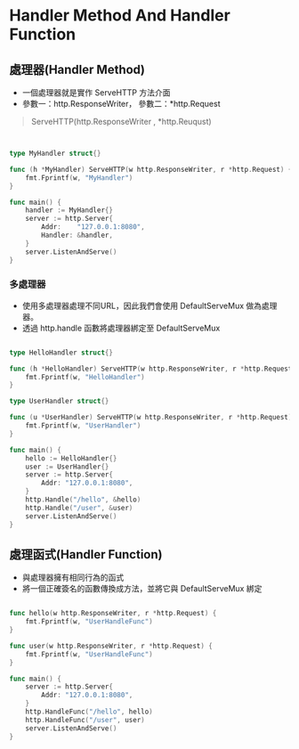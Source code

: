 # Handler Method And Handler Function

## 處理器(Handler Method)

* 一個處理器就是實作 ServeHTTP 方法介面
* 參數一：http.ResponseWriter， 參數二：*http.Request

> ServeHTTP(http.ResponseWriter , *http.Reuqust)


```go


type MyHandler struct{}

func (h *MyHandler) ServeHTTP(w http.ResponseWriter, r *http.Request) {
    fmt.Fprintf(w, "MyHandler")
}

func main() {
    handler := MyHandler{}
	server := http.Server{
        Addr:    "127.0.0.1:8080",
		Handler: &handler,
	}
	server.ListenAndServe()
}


```

### 多處理器

* 使用多處理器處理不同URL，因此我們會使用 DefaultServeMux 做為處理器。
* 透過 http.handle 函數將處理器綁定至 DefaultServeMux

```go

type HelloHandler struct{}

func (h *HelloHandler) ServeHTTP(w http.ResponseWriter, r *http.Request) {
	fmt.Fprintf(w, "HelloHandler")
}

type UserHandler struct{}

func (u *UserHandler) ServeHTTP(w http.ResponseWriter, r *http.Request) {
	fmt.Fprintf(w, "UserHandler")
}

func main() {
	hello := HelloHandler{}
	user := UserHandler{}
	server := http.Server{
		Addr: "127.0.0.1:8080",
	}
	http.Handle("/hello", &hello)
	http.Handle("/user", &user)
	server.ListenAndServe()
}

```

## 處理函式(Handler Function)

* 與處理器擁有相同行為的函式
* 將一個正確簽名的函數傳換成方法，並將它與 DefaultServeMux 綁定

```go

func hello(w http.ResponseWriter, r *http.Request) {
	fmt.Fprintf(w, "UserHandleFunc")
}

func user(w http.ResponseWriter, r *http.Request) {
	fmt.Fprintf(w, "UserHandleFunc")
}

func main() {
	server := http.Server{
		Addr: "127.0.0.1:8080",
	}
	http.HandleFunc("/hello", hello)
	http.HandleFunc("/user", user)
	server.ListenAndServe()
}

```